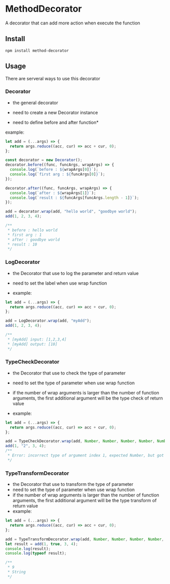 # MethodDecorator

A decorator that can add more action when execute the function

## Install

`npm install method-decorator`

## Usage

There are serveral ways to use this decorator

### Decorator

- the general decorator

- need to create a new Decorator instance

- need to define before and after function\*

example:

```javascript
let add = (...args) => {
  return args.reduce((acc, cur) => acc + cur, 0);
};

const decorator = new Decorator();
decorator.before((func, funcArgs, wrapArgs) => {
  console.log(`before : ${wrapArgs[0]}`);
  console.log(`first arg : ${funcArgs[0]}`);
});

decorator.after((func, funcArgs, wrapArgs) => {
  console.log(`after : ${wrapArgs[1]}`);
  console.log(`result : ${funcArgs[funcArgs.length - 1]}`);
});

add = decorator.wrap(add, "hello world", "goodbye world");
add(1, 2, 3, 4);

/**
 * before : hello world
 * first arg : 1
 * after : goodbye world
 * result : 10
 */
```

### LogDecorator

- the Decorator that use to log the parameter and return value

- need to set the label when use wrap function

- example:

```javascript
let add = (...args) => {
  return args.reduce((acc, cur) => acc + cur, 0);
};

add = LogDecorator.wrap(add, "myAdd");
add(1, 2, 3, 4);

/**
 * [myAdd] input: [1,2,3,4]
 * [myAdd] output: [10]
 */
```

### TypeCheckDecorator

- the Decorator that use to check the type of parameter

- need to set the type of parameter when use wrap function

- if the number of wrap arguments is larger than the number of function arguments, the first additional argument will be the type check of return value

- example:

```javascript
let add = (...args) => {
  return args.reduce((acc, cur) => acc + cur, 0);
};

add = TypeCheckDecorator.wrap(add, Number, Number, Number, Number, Number);
add(1, "2", 3, 4);
/**
 * Error: incorrect type of argument index 1, expected Number, but got string
 */
```

### TypeTransformDecorator

- the Decorator that use to transform the type of parameter
- need to set the type of parameter when use wrap function
- if the number of wrap arguments is larger than the number of function arguments, the first additional argument will be the type transform of return value
- example:

```javascript
let add = (...args) => {
  return args.reduce((acc, cur) => acc + cur, 0);
};

add = TypeTransformDecorator.wrap(add, Number, Number, Number, Number, String);
let result = add(1, true, 3, 4);
console.log(result);
console.log(typeof result);

/**
 * 9
 * String
 */
```
